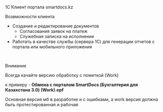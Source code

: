 <p>1С Клиент портала smartdocs.kz</p
<p>Возвможности клиента</p>
<ul>   
	<li>Создание и редактирование документов
		<ul>
			<li>Согласования заявок на платеж</li>
			<li>Служебная записка на исполнение</li>
		</ul>
	</li>
	<li>Работать в качестве службы (сервера 1С) для генерации отчетов с портала или мобильного приложения</li>
</ul>
<br/>
<p>Внимание</p>
<p>Всегда качайте версию обработку с пометкой (Work)</p>
<p>к примеру - <strong>Обмена с порталом SmartDocs (Бухгалтерия для Казахстана 3.0) (Work).epf</strong></p>
<p>Основная версия мб в разработке и с ошибками, а work версия должна быть протестированная и рабочая</p>

